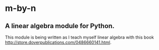 m-by-n
======

A linear algebra module for Python. 
----------------------------------
This module is being written as I teach myself linear algebra with this book http://store.doverpublications.com/0486660141.html.
